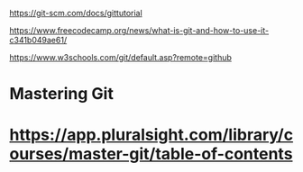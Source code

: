 https://git-scm.com/docs/gittutorial

https://www.freecodecamp.org/news/what-is-git-and-how-to-use-it-c341b049ae61/

https://www.w3schools.com/git/default.asp?remote=github

# Mastering Git

# https://app.pluralsight.com/library/courses/master-git/table-of-contents
